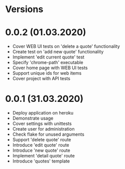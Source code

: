 Versions
========

0.0.2 (01.03.2020)
==========
- Cover WEB UI tests on 'delete a quote' functionality
- Create test on 'add new quote' functionality
- Implement 'edit current quote' test
- Specify 'chrome-path' executable
- Cover home page with WEB UI tests
- Support unique ids for web items
- Cover project with API tests

0.0.1 (31.03.2020)
==========
- Deploy application on heroku
- Demonstrate usage
- Cover settings with unittests
- Create user for administration
- Check flake for unused arguments
- Support 'delete quote' route
- Introduce 'edit quote' route
- Introduce 'new quote' route
- Implement 'detail quote' route
- Introduce 'quotes' template